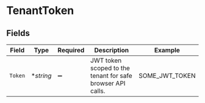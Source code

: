 # TenantToken


## Fields

| Field                                                      | Type                                                       | Required                                                   | Description                                                | Example                                                    |
| ---------------------------------------------------------- | ---------------------------------------------------------- | ---------------------------------------------------------- | ---------------------------------------------------------- | ---------------------------------------------------------- |
| `Token`                                                    | **string*                                                  | :heavy_minus_sign:                                         | JWT token scoped to the tenant for safe browser API calls. | SOME_JWT_TOKEN                                             |